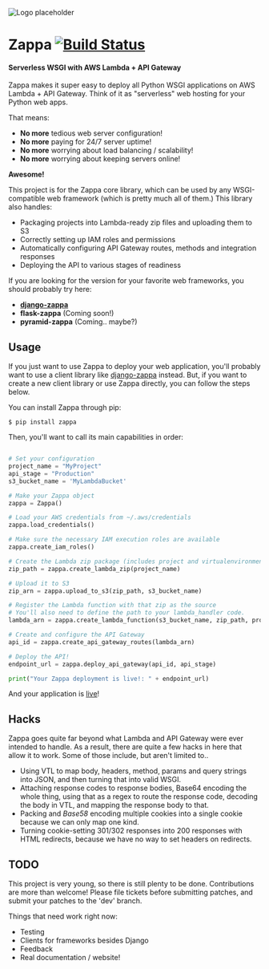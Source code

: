 ![Logo placeholder](http://i.imgur.com/vLflpND.gif)
# Zappa [![Build Status](https://travis-ci.org/Miserlou/Zappa.svg)](https://travis-ci.org/Miserlou/Zappa)
#### Serverless WSGI with AWS Lambda + API Gateway

Zappa makes it super easy to deploy all Python WSGI applications on AWS Lambda + API Gateway. Think of it as "serverless" web hosting for your Python web apps.

That means:

* **No more** tedious web server configuration!
* **No more** paying for 24/7 server uptime!
* **No more** worrying about load balancing / scalability!
* **No more** worrying about keeping servers online!

__Awesome!__

This project is for the Zappa core library, which can be used by any WSGI-compatible web framework (which is pretty much all of them.) This library also handles:

* Packaging projects into Lambda-ready zip files and uploading them to S3
* Correctly setting up IAM roles and permissions
* Automatically configuring API Gateway routes, methods and integration responses
* Deploying the API to various stages of readiness

If you are looking for the version for your favorite web frameworks, you should probably try here:

* **[django-zappa](https://github.com/Miserlou/django-zappa)**
* **flask-zappa** (Coming soon!)
* **pyramid-zappa** (Coming.. maybe?)

## Usage

If you just want to use Zappa to deploy your web application, you'll probably want to use a client library like [django-zappa](https://github.com/Miserlou/django-zappa) instead. But, if you want to create a new client library or use Zappa directly, you can follow the steps below.

You can install Zappa through pip:

    $ pip install zappa

Then, you'll want to call its main capabilities in order:

```python

# Set your configuration
project_name = "MyProject"
api_stage = "Production"
s3_bucket_name = 'MyLambdaBucket'

# Make your Zappa object
zappa = Zappa()

# Load your AWS credentials from ~/.aws/credentials
zappa.load_credentials()

# Make sure the necessary IAM execution roles are available
zappa.create_iam_roles()

# Create the Lambda zip package (includes project and virtualenvironment)
zip_path = zappa.create_lambda_zip(project_name)

# Upload it to S3
zip_arn = zappa.upload_to_s3(zip_path, s3_bucket_name)

# Register the Lambda function with that zip as the source
# You'll also need to define the path to your lambda_handler code.
lambda_arn = zappa.create_lambda_function(s3_bucket_name, zip_path, project_name, 'runme.lambda_handler')

# Create and configure the API Gateway
api_id = zappa.create_api_gateway_routes(lambda_arn)

# Deploy the API!
endpoint_url = zappa.deploy_api_gateway(api_id, api_stage)

print("Your Zappa deployment is live!: " + endpoint_url)
```

And your application is [live](https://7k6anj0k99.execute-api.us-east-1.amazonaws.com/prod)!

## Hacks

Zappa goes quite far beyond what Lambda and API Gateway were ever intended to handle. As a result, there are quite a few hacks in here that allow it to work. Some of those include, but aren't limited to..

* Using VTL to map body, headers, method, params and query strings into JSON, and then turning that into valid WSGI.
* Attaching response codes to response bodies, Base64 encoding the whole thing, using that as a regex to route the response code, decoding the body in VTL, and mapping the response body to that.
* Packing and _Base58_ encoding multiple cookies into a single cookie because we can only map one kind.
* Turning cookie-setting 301/302 responses into 200 responses with HTML redirects, because we have no way to set headers on redirects.

## TODO

This project is very young, so there is still plenty to be done. Contributions are more than welcome! Please file tickets before submitting patches, and submit your patches to the 'dev' branch.

Things that need work right now:

* Testing
* Clients for frameworks besides Django
* Feedback
* Real documentation / website!
